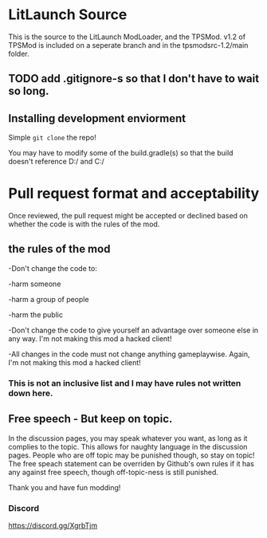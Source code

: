 # LitLaunch Source
This is the source to the LitLaunch ModLoader, and the TPSMod.
v1.2 of TPSMod is included on a seperate branch and in the tpsmodsrc-1.2/main folder. 

## TODO add .gitignore-s so that I don't have to wait so long.

## Installing development enviorment
Simple `git clone` the repo!

You may have to modify some of the build.gradle(s) so that the build doesn't reference D:/ and C:/

# Pull request format and acceptability

Once reviewed, the pull request might be accepted or declined based on whether the code is with the rules of the mod.

## the rules of the mod

-Don't change the code to:

-harm someone

-harm a group of people

-harm the public
	
-Don't change the code to give yourself an advantage over someone else in any way. I'm not making this mod a hacked client!

-All changes in the code must not change anything gameplaywise. Again, I'm not making this mod a hacked client!

### This is not an inclusive list and I may have rules not written down here.

## Free speech - But keep on topic.
In the discussion pages, you may speak whatever you want, as long as it complies to the topic. This allows for naughty language in the discussion pages. People who are off topic may be punished though, so stay on topic!
The free speach statement can be overriden by Github's own rules if it has any against free speech, though off-topic-ness is still punished.

Thank you and have fun modding!

### Discord
https://discord.gg/XgrbTjm
